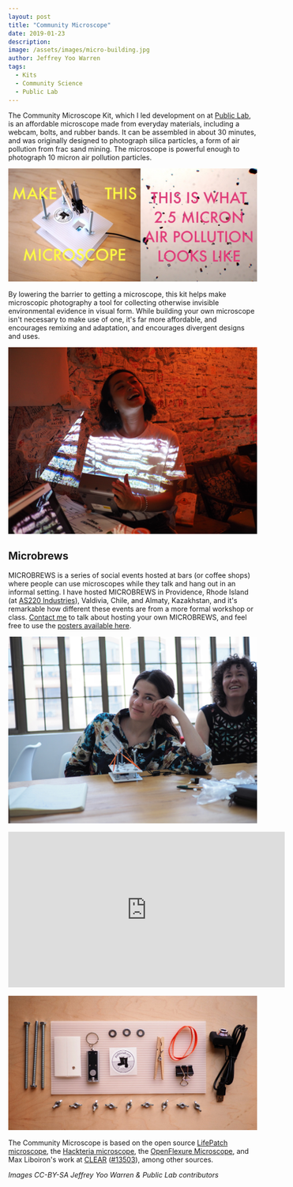 ```yaml
---
layout: post
title: "Community Microscope"
date: 2019-01-23
description: 
image: /assets/images/micro-building.jpg
author: Jeffrey Yoo Warren
tags: 
  - Kits
  - Community Science
  - Public Lab
---
```


The Community Microscope Kit, which I led development on at [Public Lab](https://publiclab.org/micro), is an affordable microscope made from everyday materials, including a webcam, bolts, and rubber bands. It can be assembled in about 30 minutes, and was originally designed to photograph silica particles, a form of air pollution from frac sand mining. The microscope is powerful enough to photograph 10 micron air pollution particles.

![a photo of the kit with the words BUILD THIS MICROSCOPE overlaid, and a photograph of air pollution particles with the words THIS IS WHAT 2.5 MICRON AIR POLLUTION LOOKS LIKE overlaid](/assets/images/micro-air-pollution.jpg)

By lowering the barrier to getting a microscope, this kit helps make microscopic photography a tool for collecting otherwise invisible environmental evidence in visual form. While building your own microscope isn't necessary to make use of one, it's far more affordable, and encourages remixing and adaptation, and encourages divergent designs and uses. 

![a woman smiling in a dimly lit room while an image of cells is projected onto her shirt](/assets/images/micro-cells-shirt.jpg)

## Microbrews

MICROBREWS is a series of social events hosted at bars (or coffee shops) where people can use microscopes while they talk and hang out in an informal setting. I have hosted MICROBREWS in Providence, Rhode Island (at [AS220 Industries](https://industries.as220.org)), Valdivia, Chile, and Almaty, Kazakhstan, and it's remarkable how different these events are from a more formal workshop or class. [Contact me](mailto:jeff@unterbahn.com) to talk about hosting your own MICROBREWS, and feel free to use the [posters available here](https://publiclab.org/microbrews).

![a woman smiling with a microscope in front of her, while a second woman laughs](/assets/images/micro-br.jpg)

<iframe width="560" height="315" src="https://www.youtube.com/embed/O8HdDyCwxbw" frameborder="0" allow="accelerometer; autoplay; encrypted-media; gyroscope; picture-in-picture" allowfullscreen></iframe>

![assorted bolts, clips, rubber bands, and a webcam, and two sheets of plastic, arranged in rows](/assets/images/micro-parts.jpg#full)

The Community Microscope is based on the open source [LifePatch microscope](https://hackteria.org/wiki/Laser-cut_microscopy_stages#LifePatch_DIY_WebCam_Microscope_Stage), the [Hackteria microscope](https://publiclab.org/notes/partsandcrafts/10-26-2017/making-a-hackteria-microscope), the [OpenFlexure Microscope](), and Max Liboiron's work at [CLEAR](http://CivicLaboratory.nl) ([#13503](https://publiclab.org/n/13503)), among other sources. 

_Images CC-BY-SA Jeffrey Yoo Warren & Public Lab contributors_
